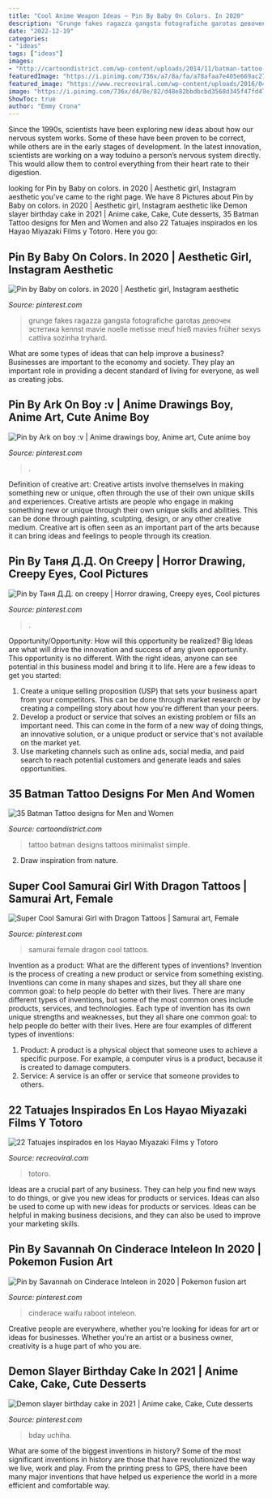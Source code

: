 ```yaml
---
title: "Cool Anime Weapon Ideas ~ Pin By Baby On Colors. In 2020"
description: "Grunge fakes ragazza gangsta fotografiche garotas девочек эстетика kennst mavie noelle metisse meuf hieß mavies früher sexys cattiva sozinha tryhard"
date: "2022-12-19"
categories:
- "ideas"
tags: ["ideas"]
images:
- "http://cartoondistrict.com/wp-content/uploads/2014/11/batman-tattoo-designs-for-men-and-women29.jpg"
featuredImage: "https://i.pinimg.com/736x/a7/8a/fa/a78afaa7e405e669ac276228b0710d1f.jpg"
featured_image: "https://www.recreoviral.com/wp-content/uploads/2016/04/TATUAJES-TOTORO-9.jpg"
image: "https://i.pinimg.com/736x/d4/8e/82/d48e82bbdbcbd3568d345f47fd478982.jpg"
ShowToc: true
author: "Emmy Crona"
---
```



Since the 1990s, scientists have been exploring new ideas about how our nervous system works. Some of these have been proven to be correct, while others are in the early stages of development. In the latest innovation, scientists are working on a way toduino a person’s nervous system directly. This would allow them to control everything from their heart rate to their digestion.

	

		
looking for Pin by Baby on colors. in 2020 | Aesthetic girl, Instagram aesthetic you've came to the right page. We have 8 Pictures about Pin by Baby on colors. in 2020 | Aesthetic girl, Instagram aesthetic like Demon slayer birthday cake in 2021 | Anime cake, Cake, Cute desserts, 35 Batman Tattoo designs for Men and Women and also 22 Tatuajes inspirados en los Hayao Miyazaki Films y Totoro. Here you go:
		
    
## Pin By Baby On Colors. In 2020 | Aesthetic Girl, Instagram Aesthetic

<img loading=lazy src="https://i.pinimg.com/736x/61/41/b9/6141b97f683fd75edc63a29f84774973.jpg" onerror="this.onerror=null;this.src='https://tse2.mm.bing.net/th?id=OIP.MiI6Re_MfTD03AkPtvg33gHaNJ&amp;pid=15.1';" alt="Pin by Baby on colors. in 2020 | Aesthetic girl, Instagram aesthetic">

_Source: pinterest.com_

>grunge fakes ragazza gangsta fotografiche garotas девочек эстетика kennst mavie noelle metisse meuf hieß mavies früher sexys cattiva sozinha tryhard. 

	

What are some types of ideas that can help improve a business?
Businesses are important to the economy and society. They play an important role in providing a decent standard of living for everyone, as well as creating jobs.

    
## Pin By Ark On Boy :v | Anime Drawings Boy, Anime Art, Cute Anime Boy

<img loading=lazy src="https://i.pinimg.com/736x/8f/33/30/8f3330d6163782b88b506d396f5d156f.jpg" onerror="this.onerror=null;this.src='https://tse3.mm.bing.net/th?id=OIP.3Q6GzGya5LwEc8di4nX5xAHaLH&amp;pid=15.1';" alt="Pin by Ark on boy :v | Anime drawings boy, Anime art, Cute anime boy">

_Source: pinterest.com_

>. 

	

Definition of creative art: Creative artists involve themselves in making something new or unique, often through the use of their own unique skills and experiences.
Creative artists are people who engage in making something new or unique through their own unique skills and abilities. This can be done through painting, sculpting, design, or any other creative medium. Creative art is often seen as an important part of the arts because it can bring ideas and feelings to people through its creation.

    
## Pin By Таня Д.Д. On Creepy | Horror Drawing, Creepy Eyes, Cool Pictures

<img loading=lazy src="https://i.pinimg.com/736x/d4/8e/82/d48e82bbdbcbd3568d345f47fd478982.jpg" onerror="this.onerror=null;this.src='https://tse3.mm.bing.net/th?id=OIP.2g2snoRDeOWyb_Ul9SJwRgHaLG&amp;pid=15.1';" alt="Pin by Таня Д.Д. on creepy | Horror drawing, Creepy eyes, Cool pictures">

_Source: pinterest.com_

>. 

	

Opportunity/Opportunity: How will this opportunity be realized?
Big Ideas are what will drive the innovation and success of any given opportunity. This opportunity is no different. With the right ideas, anyone can see potential in this business model and bring it to life. Here are a few ideas to get you started: 
1. Create a unique selling proposition (USP) that sets your business apart from your competitors. This can be done through market research or by creating a compelling story about how you're different than your peers. 
2. Develop a product or service that solves an existing problem or fills an important need. This can come in the form of a new way of doing things, an innovative solution, or a unique product or service that's not available on the market yet. 
3. Use marketing channels such as online ads, social media, and paid search to reach potential customers and generate leads and sales opportunities.

    
## 35 Batman Tattoo Designs For Men And Women

<img loading=lazy src="http://cartoondistrict.com/wp-content/uploads/2014/11/batman-tattoo-designs-for-men-and-women29.jpg" onerror="this.onerror=null;this.src='https://tse3.mm.bing.net/th?id=OIP.KCQVbp1bATwBOPbQ3LEbxQHaJ4&amp;pid=15.1';" alt="35 Batman Tattoo designs for Men and Women">

_Source: cartoondistrict.com_

>tattoo batman designs tattoos minimalist simple. 

	

2. Draw inspiration from nature.

    
## Super Cool Samurai Girl With Dragon Tattoos | Samurai Art, Female

<img loading=lazy src="https://i.pinimg.com/736x/a7/8a/fa/a78afaa7e405e669ac276228b0710d1f.jpg" onerror="this.onerror=null;this.src='https://tse2.mm.bing.net/th?id=OIP.fwaqX_ZYHq7ZJRbDGUeXmAHaNK&amp;pid=15.1';" alt="Super Cool Samurai Girl with Dragon Tattoos | Samurai art, Female">

_Source: pinterest.com_

>samurai female dragon cool tattoos. 

	

Invention as a product: What are the different types of inventions?
Invention is the process of creating a new product or service from something existing. Inventions can come in many shapes and sizes, but they all share one common goal: to help people do better with their lives. 
There are many different types of inventions, but some of the most common ones include products, services, and technologies. Each type of invention has its own unique strengths and weaknesses, but they all share one common goal: to help people do better with their lives. 
Here are four examples of different types of inventions: 
1) Product: A product is a physical object that someone uses to achieve a specific purpose. For example, a computer virus is a product, because it is created to damage computers. 
2) Service: A service is an offer or service that someone provides to others.

    
## 22 Tatuajes Inspirados En Los Hayao Miyazaki Films Y Totoro

<img loading=lazy src="https://www.recreoviral.com/wp-content/uploads/2016/04/TATUAJES-TOTORO-9.jpg" onerror="this.onerror=null;this.src='https://tse4.mm.bing.net/th?id=OIP.BD1AR2Lmsewv8c3Pyk6gpAHaKL&amp;pid=15.1';" alt="22 Tatuajes inspirados en los Hayao Miyazaki Films y Totoro">

_Source: recreoviral.com_

>totoro. 

	

Ideas are a crucial part of any business. They can help you find new ways to do things, or give you new ideas for products or services. Ideas can also be used to come up with new ideas for products or services. Ideas can be helpful in making business decisions, and they can also be used to improve your marketing skills.

    
## Pin By Savannah On Cinderace Inteleon In 2020 | Pokemon Fusion Art

<img loading=lazy src="https://i.pinimg.com/736x/c9/60/2e/c9602eb335d32dc4081b125c4cdac4fe.jpg" onerror="this.onerror=null;this.src='https://tse4.mm.bing.net/th?id=OIP.HJdoWMyRur2xOSxxsCBrFwHaOO&amp;pid=15.1';" alt="Pin by Savannah on Cinderace Inteleon in 2020 | Pokemon fusion art">

_Source: pinterest.com_

>cinderace waifu raboot inteleon. 

	

Creative people are everywhere, whether you're looking for ideas for art or ideas for businesses. Whether you're an artist or a business owner, creativity is a huge part of who you are.

    
## Demon Slayer Birthday Cake In 2021 | Anime Cake, Cake, Cute Desserts

<img loading=lazy src="https://i.pinimg.com/736x/6a/83/96/6a83964acae016c871472b49a1071b25.jpg" onerror="this.onerror=null;this.src='https://tse2.mm.bing.net/th?id=OIP.0yWeO5zfktg6T51Mb3pUCwHaMb&amp;pid=15.1';" alt="Demon slayer birthday cake in 2021 | Anime cake, Cake, Cute desserts">

_Source: pinterest.com_

>bday uchiha. 

	

What are some of the biggest inventions in history?
Some of the most significant inventions in history are those that have revolutionized the way we live, work and play. From the printing press to GPS, there have been many major inventions that have helped us experience the world in a more efficient and comfortable way.

